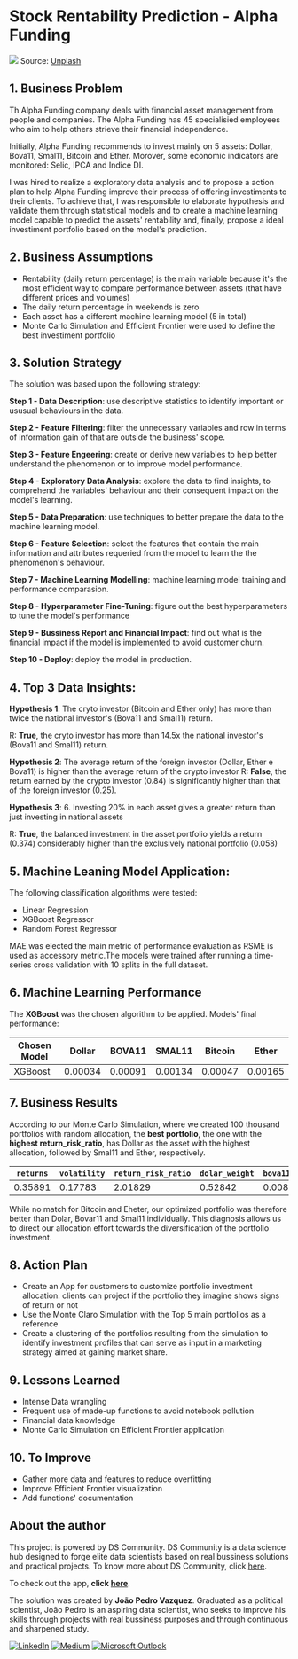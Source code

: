 # Stock Rentability Prediction - Alpha Funding

![](https://images.unsplash.com/photo-1611974789855-9c2a0a7236a3?ixlib=rb-1.2.1&ixid=MnwxMjA3fDB8MHxwaG90by1wYWdlfHx8fGVufDB8fHx8&auto=format&fit=crop&w=1470&q=80)
Source: [Unplash](https://images.unsplash.com/photo-1611974789855-9c2a0a7236a3?ixlib=rb-1.2.1&ixid=MnwxMjA3fDB8MHxwaG90by1wYWdlfHx8fGVufDB8fHx8&auto=format&fit=crop&w=1470&q=80)

## 1. Business Problem

Th Alpha Funding company deals with financial asset management from people and companies. The Alpha Funding has 45 specialisied employees who aim to help others strieve their financial independence.

Initially, Alpha Funding recommends to invest mainly on 5 assets: Dollar, Bova11, Smal11, Bitcoin and Ether. Morover, some economic indicators are monitored: Selic, IPCA and Indice DI.

I was hired to realize a exploratory data analysis and to propose a action plan to help Alpha Funding improve their process of offering investiments to their clients.
To achieve that, I was responsible to elaborate hypothesis and validate them through statistical models and to create a machine learning model capable to predict the assets' rentability and, finally, propose a ideal investiment portfolio based on the model's prediction.

## 2. Business Assumptions

* Rentability (daily return percentage) is the main variable because it's the most efficient way to compare performance between assets (that have different prices and volumes)
* The daily return percentage in weekends is zero
* Each asset has a different machine learning model (5 in total)
* Monte Carlo Simulation and Efficient Frontier were used to define the best investiment portfolio

## 3. Solution Strategy
The solution was based upon the following strategy:

**Step 1 - Data Description**: use descriptive statistics to identify important or ususual behaviours in the data.

**Step 2 - Feature Filtering**: filter the unnecessary variables and row in terms of information gain of that are outside the business' scope.

**Step 3 - Feature Engeering**: create or derive new variables to help better understand the phenomenon or to improve model performance.

**Step 4 - Exploratory Data Analysis**: explore the data to find insights, to comprehend the variables' behaviour and their consequent impact on the model's learning. 

**Step 5 - Data Preparation**: use techniques to better prepare the data to the machine learning model. 

**Step 6 - Feature Selection**: select the features that contain the main information and attributes requeried from the model to learn the the phenomenon's behaviour. 

**Step 7 - Machine Learning Modelling**: machine learning model training and performance comparasion. 

**Step 8 - Hyperparameter Fine-Tuning**: figure out the best hyperparameters to tune the model's performance

**Step 9 - Bussiness Report and Financial Impact**: find out what is the financial impact if the model is implemented to avoid customer churn.

**Step 10 - Deploy**: deploy the model in production. 

## 4. Top 3 Data Insights:
	
**Hypothesis 1**: The cryto investor (Bitcoin and Ether only) has more than twice the national investor's (Bova11 and Smal11) return.

R: **True**, the cryto investor has more than 14.5x the national investor's (Bova11 and Smal11) return.

**Hypothesis 2**: The average return of the foreign investor (Dollar, Ether e Bova11) is higher than the average return of the crypto investor
R: **False**, the return earned by the crypto investor (0.84) is significantly higher than that of the foreign investor (0.25).

**Hypothesis 3**: 6. Investing 20% in each asset gives a greater return than just investing in national assets 

R: **True**, the balanced investment in the asset portfolio yields a return (0.374) considerably higher than the exclusively national portfolio (0.058)

## 5. Machine Leaning Model Application:
The following classification algorithms were tested:

- Linear Regression
- XGBoost Regressor
- Random Forest Regressor

MAE was elected the main metric of performance evaluation as RSME is used as accessory metric.The models were trained after running a time-series cross validation with 10 splits in the full dataset.

## 6. Machine Learning Performance

The **XGBoost** was the chosen algorithm to be applied. Models' final performance:

| Chosen Model |  Dollar  |   BOVA11  |  SMAL11  |  Bitcoin  |  Ether  |
|--------------|---------|-----------|----------|-----------|---------|
|   XGBoost    | 0.00034 |  0.00091  | 0.00134  |  0.00047  | 0.00165 |

## 7. Business Results

According to our Monte Carlo Simulation, where we created 100 thousand portfolios with random allocation, the **best portfolio**, the one with the **highest return_risk_ratio**, has Dollar as the asset with the highest allocation, followed by Smal11 and Ether, respectively.

| `returns` |  `volatility`  | `return_risk_ratio` |  `dolar_weight`  |	`bova11_weight`	| `smal11_weight` | `bitcoin_weight` | `ether_weight` |
|-----------|----------------|---------------------|------------------|-----------------|-----------------|------------------|----------------|
|  0.35891  |	  0.17783    |       2.01829	   |     0.52842      |	    0.00826	|     0.27851	  |      0.00007     |	   0.18473    |

While no match for Bitcoin and Eheter, our optimized portfolio was therefore better than Dolar, Bovar11 and Smal11 individually. This diagnosis allows us to direct our allocation effort towards the diversification of the portfolio investment.


## 8. Action Plan

* Create an App for customers to customize portfolio investment allocation: clients can project if the portfolio they imagine shows signs of return or not
* Use the Monte Claro Simulation with the Top 5 main portfolios as a reference
* Create a clustering of the portfolios resulting from the simulation to identify investment profiles that can serve as input in a marketing strategy aimed at gaining market share.


## 9. Lessons Learned
* Intense Data wrangling
* Frequent use of made-up functions to avoid notebook pollution
* Financial data knowledge
* Monte Carlo Simulation dn Efficient Frontier application

## 10. To Improve
* Gather more data and features to reduce overfitting
* Improve Efficient Frontier visualization
* Add functions' documentation

## About the author

This project is powered by DS Community. DS Community is a data science hub designed to forge elite data scientists based on real bussiness solutions and practical projects. To know more about DS Community, click [here](https://www.comunidadedatascience.com/).

To check out the app, **click [here](https://churn-prediction-topbank.herokuapp.com/)**.

The solution was created by **João Pedro Vazquez**. Graduated as a political scientist, João Pedro is an aspiring data scientist, who seeks to improve his skills through projects with real bussiness purposes and through continuous and sharpened study.

[<img alt="LinkedIn" src="https://img.shields.io/badge/LinkedIn-0077B5?style=for-the-badge&logo=linkedin&logoColor=white"/>](https://www.linkedin.com/in/joao-pedro-vazquez/) [<img alt="Medium" src="https://img.shields.io/badge/Medium-12100E?style=for-the-badge&logo=medium&logoColor=white"/>](https://jpvazquez.medium.com/) [<img alt="Microsoft Outlook" src="https://img.shields.io/badge/Microsoft_Outlook-0078D4?style=for-the-badge&logo=microsoft-outlook&logoColor=white"/>](jpvazquezz@hotmail.com)
